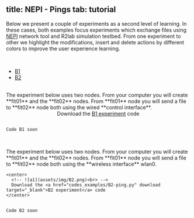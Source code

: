 title: NEPI - Pings
tab: tutorial
---
<script type="text/javascript">loadMenu();</script>

Below we present a couple of experiments as a second level of learning. In these cases, both examples focus experiments which exchange files using [NEPI](http://nepi.inria.fr/Install/WebHome) network tool and R2lab simulation testbed.
From one experiment to other we highlight the modifications, insert and delete actions by different colors to improve the user experience learning.

<br>

<ul id="myTabs" class="nav nav-tabs" role="tablist">
  <li role="presentation" class="active">
    <a href="#B1" id="B1-tab" role="tab" data-toggle="tab" aria-controls="B1" aria-expanded="true">B1</a>
  </li>
  <li role="presentation" class="">
    <a href="#B2" role="tab" id="B2-tab" data-toggle="tab" aria-controls="B2" aria-expanded="false">B2</a>
  </li>
</ul>

<div id="contents" class="tab-content">

<div role="tabpanel" class="tab-pane fade active in" id="B1" aria-labelledby="home-tab">
  <br/>
  The experiment below uses two nodes. From your computer you will create **fit01** and the **fit02** nodes. From **fit01** node you will send a file to **fit02** node both using the wired **control interface**.

  <center>
    <!-- ![a1](assets/img/B1.png)<br> -->
    Download the <a href="codes_examples/B1-ping.py" download target="_blank">B1 experiment</a> code
  </center>
  

  <pre data-src="prism.js" class="line-numbers"><code class="language-python">
Code B1 soon
  </code></pre>
  </div>
  <div role="tabpanel" class="tab-pane fade" id="B2" aria-labelledby="profile-tab">
    <br/>
    The experiment below uses two nodes. From your computer you will create **fit01** and the **fit02** nodes. From **fit01** node you will send a file to **fit02** node both using the **wireless interface** wlan0.
    
    <center>
      <!-- ![a1](assets/img/B2.png)<br> -->
      Download the <a href="codes_examples/B2-ping.py" download target="_blank">B2 experiment</a> code
    </center>
 
  <pre data-src="prism.js" data-line-edit-line="" data-line-inlcude-line="" class="line-numbers"><code class="language-python">
Code B2 soon
  </code></pre>
  </div>

</div>

